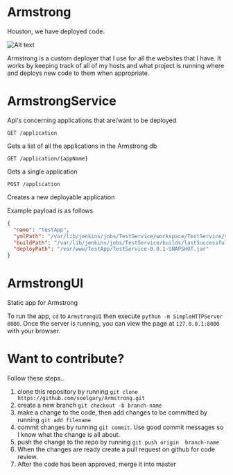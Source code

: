 Armstrong
=========

Houston, we have deployed code.

![Alt text](http://www.kidport.com/reflib/science/moonlanding/Images/MoonLanding.jpg )

Armstrong is a custom deployer that I use for all the websites that I have. It works by keeping track of all of my hosts and what project is running where and deploys new code to them when appropriate.

ArmstrongService
===============

Api's concerning applications that are/want to be deployed

```GET /application```

Gets a list of all the applications in the Armstrong db

```GET /application/{appName}```

Gets a single application

```POST /application```

Creates a new deployable application

Example payload is as follows
```json
{
  "name": "testApp",
  "ymlPath": "/var/lib/jenkins/jobs/TestService/workspace/TestService/service.yml",
  "buildPath": "/var/lib/jenkins/jobs/TestService/builds/lastSuccessfulBuild/com.gsoeller.testapp$TestService/archive/com.gsoeller.testapp/TestService/0.0.1-SNAPSHOT/TestService-0.0.1-SNAPSHOT.jar",
  "deployPath": "/var/www/TestApp/TestService-0.0.1-SNAPSHOT.jar"
}
```

ArmstrongUI
===========

Static app for Armstrong

To run the app, ```cd``` to ```ArmstrongUI``` then execute ```python -m SimpleHTTPServer 8000```. Once the server is running, you can view the page at ```127.0.0.1:8000``` with your browser.


Want to contribute?
===================

Follow these steps..

1. clone this repository by running ```git clone https://github.com/soelgary/Armstrong.git```
2. create a new branch ```git checkout -b branch-name```
3. make a change to the code, then add changes to be committed by running ```git add filename```
4. commit changes by running ```git commit```. Use good commit messages so I know what the change is all about.
5. push the change to the repo by running ```git push origin  branch-name```
6. When the changes are ready create a pull request on github for code review.
7. After the code has been approved, merge it into master
